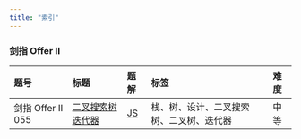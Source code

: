 ```yaml
---
title: "索引"
---
```


### 剑指 Offer II

| 题号 | 标题 | 题解 | 标签 | 难度 |
| :------ | :------ | :------ | :------ | :------ |
| 剑指 Offer II 055 | [二叉搜索树迭代器](https://leetcode.cn/problems/kTOapQ/) | [JS](https://2xiao.github.io/leetcode-js/leetcode/problem/zj_offer_II_055) | 栈、树、设计、二叉搜索树、二叉树、迭代器 | 中等 |